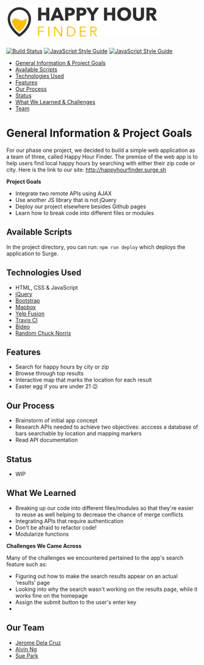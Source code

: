 # <img src="https://github.com/jjdelacruz1/Phase1Project/blob/master/img/logo-dark.png" alt="alt text" width="400">

[![Build Status](https://travis-ci.org/jjdelacruz1/Phase1Project.svg?branch=master)](https://travis-ci.org/jjdelacruz1/Phase1Project)
[![JavaScript Style Guide](https://img.shields.io/badge/code_style-standard-brightgreen.svg)](https://standardjs.com)
[![JavaScript Style Guide](https://cdn.rawgit.com/standard/standard/master/badge.svg)](https://github.com/standard/standard)

- [General Information & Project Goals](https://github.com/jjdelacruz1/Phase1Project/blob/master/README.md#general-information--project-goals)
- [Available Scripts](https://github.com/jjdelacruz1/Phase1Project/blob/master/README.md#available-scripts)
- [Technologies Used](https://github.com/jjdelacruz1/Phase1Project/blob/master/README.md#technologies-used)
- [Features](https://github.com/jjdelacruz1/Phase1Project/blob/master/README.md#features)
- [Our Process](https://github.com/jjdelacruz1/Phase1Project/blob/master/README.md#our-process)
- [Status](https://github.com/jjdelacruz1/Phase1Project/blob/master/README.md#status)
- [What We Learned & Challenges](https://github.com/jjdelacruz1/Phase1Project/blob/master/README.md#what-we-learned)
- [Team](https://github.com/jjdelacruz1/Phase1Project/blob/master/README.md#our-team)

# General Information & Project Goals

For our phase one project, we decided to build a simple web application as a team of three, called Happy Hour Finder. The premise of the web app is to help users find local happy hours by searching with either their zip code or city. Here is the link to our site: http://happyhourfinder.surge.sh

**Project Goals**
- Integrate two remote APIs using AJAX
- Use another JS library that is not jQuery
- Deploy our project elsewhere besides Github pages
- Learn how to break code into different files or modules

## Available Scripts

In the project directory, you can run:
`npm run deploy`
which deploys the application to Surge. 

## Technologies Used

- HTML, CSS & JavaScript
- [jQuery](https://jquery.com/)
- [Bootstrap](https://getbootstrap.com/)
- [Mapbox](https://docs.mapbox.com/api/)
- [Yelp Fusion](https://www.yelp.com/fusion)
- [Travis CI](https://travis-ci.org/)
- [Bideo](https://rishabhp.github.io/bideo.js/)
- [Random Chuck Norris](https://api.chucknorris.io/)

## Features

- Search for happy hours by city or zip
- Browse through top results
- Interactive map that marks the location for each result
- Easter egg if you are under 21 :wink:

## Our Process

- Brainstorm of initial app concept
- Research APIs needed to achieve two objectives: acccess a database of bars searchable by location and mapping markers
- Read API documentation

## Status

- WIP

## What We Learned

- Breaking up our code into different files/modules so that they're easier to reuse as well helping to decrease the chance of merge conflicts
- Integrating APIs that require authentication
- Don't be afraid to refactor code!
- Modularize functions

**Challenges We Came Across**

Many of the challenges we encountered pertained to the app's search feature such as:
- Figuring out how to make the search results appear on an actual 'results' page
- Looking into why the search wasn't working on the results page, while it works fine on the homepage
- Assign the submit button to the user's enter key
- 

## Our Team

- [Jerome Dela Cruz](https://github.com/jjdelacruz1)
- [Alvin Ng](https://github.com/ngalvin93)
- [Sue Park](https://github.com/suepark09)
